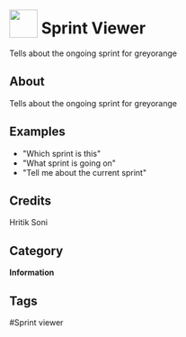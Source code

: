 # <img src="https://raw.githack.com/FortAwesome/Font-Awesome/master/svgs/solid/angle-double-up.svg" card_color="#BDC3C7" width="50" height="50" style="vertical-align:bottom"/> Sprint Viewer
Tells about the ongoing sprint for greyorange

## About
Tells about the ongoing sprint for greyorange

## Examples
* "Which sprint is this"
* "What sprint is going on"
* "Tell me about the current sprint"

## Credits
Hritik Soni

## Category
**Information**

## Tags
#Sprint viewer

